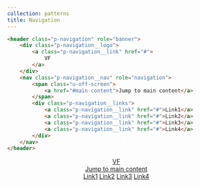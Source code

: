 ```yaml
---
collection: patterns
title: Navigation
---
```


```html
<header class="p-navigation" role="banner">
    <div class="p-navigation__logo">
        <a class="p-navigation__link" href="#">
            VF
        </a>
    </div>
    <nav class="p-navigation__nav" role="navigation">
        <span class="u-off-screen">
            <a href="#main-content">Jump to main content</a>
        </span>
        <div class="p-navigation__links">
            <a class="p-navigation__link" href="#">Link1</a>
            <a class="p-navigation__link" href="#">Link2</a>
            <a class="p-navigation__link" href="#">Link3</a>
            <a class="p-navigation__link" href="#">Link4</a>
        </div>
    </nav>
</header>
```

<header class="p-navigation" role="banner">
    <div class="p-navigation__logo">
        <a class="p-navigation__link" href="#">
            VF
        </a>
    </div>
    <nav class="p-navigation__nav" role="navigation">
        <span class="u-off-screen">
            <a href="#main-content">Jump to main content</a>
        </span>
        <div class="p-navigation__links">
            <a class="p-navigation__link" href="#">Link1</a>
            <a class="p-navigation__link" href="#">Link2</a>
            <a class="p-navigation__link" href="#">Link3</a>
            <a class="p-navigation__link" href="#">Link4</a>
        </div>
    </nav>
</header>

